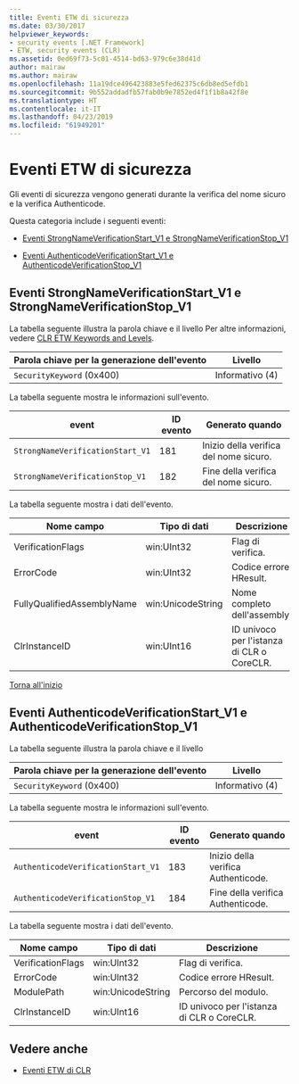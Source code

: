 ```yaml
---
title: Eventi ETW di sicurezza
ms.date: 03/30/2017
helpviewer_keywords:
- security events [.NET Framework]
- ETW, security events (CLR)
ms.assetid: 0ed69f73-5c01-4514-bd63-979c6e38d41d
author: mairaw
ms.author: mairaw
ms.openlocfilehash: 11a19dce496423883e5fed62375c6db8ed5efdb1
ms.sourcegitcommit: 9b552addadfb57fab0b9e7852ed4f1f1b8a42f8e
ms.translationtype: HT
ms.contentlocale: it-IT
ms.lasthandoff: 04/23/2019
ms.locfileid: "61949201"
---
```

# <a name="security-etw-events"></a>Eventi ETW di sicurezza
<a name="top"></a> Gli eventi di sicurezza vengono generati durante la verifica del nome sicuro e la verifica Authenticode.  
  
 Questa categoria include i seguenti eventi:  
  
- [Eventi StrongNameVerificationStart_V1 e StrongNameVerificationStop_V1](#strongnameverificationstart_v1_and_strongnameverificationstop_v1_events)  
  
- [Eventi AuthenticodeVerificationStart_V1 e AuthenticodeVerificationStop_V1](#authenticodeverificationstart_v1_and_authenticodeverificationstop_v1_events)  
  
<a name="strongnameverificationstart_v1_and_strongnameverificationstop_v1_events"></a>   
## <a name="strongnameverificationstartv1-and-strongnameverificationstopv1-events"></a>Eventi StrongNameVerificationStart_V1 e StrongNameVerificationStop_V1  
 La tabella seguente illustra la parola chiave e il livello Per altre informazioni, vedere [CLR ETW Keywords and Levels](../../../docs/framework/performance/clr-etw-keywords-and-levels.md).  
  
|Parola chiave per la generazione dell'evento|Livello|  
|-----------------------------------|-----------|  
|`SecurityKeyword` (0x400)|Informativo (4)|  
  
 La tabella seguente mostra le informazioni sull'evento.  
  
|event|ID evento|Generato quando|  
|-----------|--------------|-----------------|  
|`StrongNameVerificationStart_V1`|181|Inizio della verifica del nome sicuro.|  
|`StrongNameVerificationStop_V1`|182|Fine della verifica del nome sicuro.|  
  
 La tabella seguente mostra i dati dell'evento.  
  
|Nome campo|Tipo di dati|Descrizione|  
|----------------|---------------|-----------------|  
|VerificationFlags|win:UInt32|Flag di verifica.|  
|ErrorCode|win:UInt32|Codice errore HResult.|  
|FullyQualifiedAssemblyName|win:UnicodeString|Nome completo dell'assembly.|  
|ClrInstanceID|win:UInt16|ID univoco per l'istanza di CLR o CoreCLR.|  
  
 [Torna all'inizio](#top)  
  
<a name="authenticodeverificationstart_v1_and_authenticodeverificationstop_v1_events"></a>   
## <a name="authenticodeverificationstartv1-and-authenticodeverificationstopv1-events"></a>Eventi AuthenticodeVerificationStart_V1 e AuthenticodeVerificationStop_V1  
 La tabella seguente illustra la parola chiave e il livello  
  
|Parola chiave per la generazione dell'evento|Livello|  
|-----------------------------------|-----------|  
|`SecurityKeyword` (0x400)|Informativo (4)|  
  
 La tabella seguente mostra le informazioni sull'evento.  
  
|event|ID evento|Generato quando|  
|-----------|--------------|-----------------|  
|`AuthenticodeVerificationStart_V1`|183|Inizio della verifica Authenticode.|  
|`AuthenticodeVerificationStop_V1`|184|Fine della verifica Authenticode.|  
  
 La tabella seguente mostra i dati dell'evento.  
  
|Nome campo|Tipo di dati|Descrizione|  
|----------------|---------------|-----------------|  
|VerificationFlags|win:UInt32|Flag di verifica.|  
|ErrorCode|win:UInt32|Codice errore HResult.|  
|ModulePath|win:UnicodeString|Percorso del modulo.|  
|ClrInstanceID|win:UInt16|ID univoco per l'istanza di CLR o CoreCLR.|  
  
## <a name="see-also"></a>Vedere anche

- [Eventi ETW di CLR](../../../docs/framework/performance/clr-etw-events.md)
